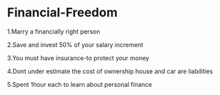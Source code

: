 # Financial-Freedom

1.Marry a financially right person 

2.Save and invest 50% of your salary increment

3.You must have insurance-to protect your money

4.Dont under estimate the cost of ownership house and car are liabilities

5.Spent 1hour each to learn about personal finance
